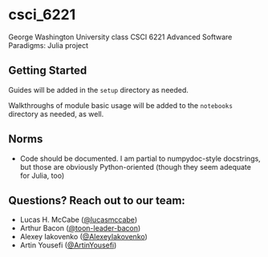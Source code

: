 # csci_6221
George Washington University class CSCI 6221 Advanced Software Paradigms: Julia project

## Getting Started

Guides will be added in the `setup` directory as needed.

Walkthroughs of module basic usage will be added to the `notebooks` directory as needed, as well.

## Norms

- Code should be documented. I am partial to numpydoc-style docstrings, but those are obviously Python-oriented (though they seem adequate for Julia, too)

## Questions? Reach out to our team:
- Lucas H. McCabe ([@lucasmccabe](https://github.com/lucasmccabe))
- Arthur Bacon ([@toon-leader-bacon](https://github.com/toon-leader-bacon))
- Alexey Iakovenko ([@AlexeyIakovenko](https://github.com/AlexeyIakovenko))
- Artin Yousefi ([@ArtinYousefi](https://github.com/ArtinYousefi))